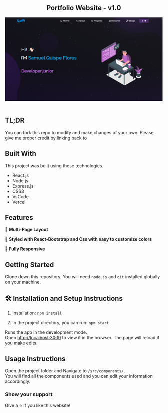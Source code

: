 <h2 align="center">
  Portfolio Website - v1.0<br/>
  <!--/<a href="https:/" target="_blank">samquis.tech</a>-->
</h2>
<div align="center">
  <img alt="Demo" src="./Images/readme-img2.png" />
</div>

<br/>

## TL;DR

You can fork this repo to modify and make changes of your own. Please give me proper credit by linking back to 

## Built With
This project was built using these technologies.

- React.js
- Node.js
- Express.js
- CSS3
- VsCode
- Vercel

## Features

**📖 Multi-Page Layout**

**🎨 Styled with React-Bootstrap and Css with easy to customize colors**

**📱 Fully Responsive**

## Getting Started

Clone down this repository. You will need `node.js` and `git` installed globally on your machine.

## 🛠 Installation and Setup Instructions

1. Installation: `npm install`

2. In the project directory, you can run: `npm start`

Runs the app in the development mode.\
Open [http://localhost:3000](http://localhost:3000) to view it in the browser.
The page will reload if you make edits.

## Usage Instructions

Open the project folder and Navigate to `/src/components/`. <br/>
You will find all the components used and you can edit your information accordingly.

### Show your support

Give a ⭐ if you like this website!


